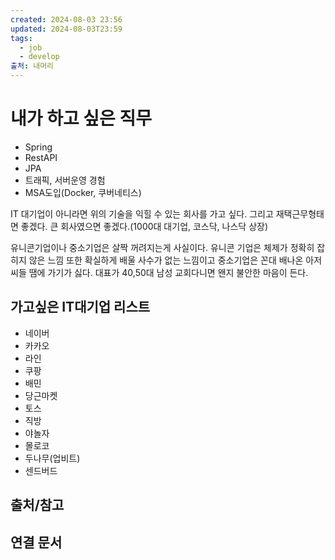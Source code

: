 ```yaml
---
created: 2024-08-03 23:56
updated: 2024-08-03T23:59
tags:
  - job
  - develop
출처: 내머리
---
```

# 내가 하고 싶은 직무

- Spring
- RestAPI
- JPA
- 트래픽, 서버운영 경험
- MSA도입(Docker, 쿠버네티스)

IT 대기업이 아니라면 위의 기술을 익힐 수 있는 회사를 가고 싶다. 그리고 재택근무형태면 좋겠다. 
큰 회사였으면 좋겠다.(1000대 대기업, 코스닥, 나스닥 상장)

유니콘기업이나 중소기업은 살짝 꺼려지는게 사실이다.
유니콘 기업은 체제가 정확히 잡히지 않은 느낌 또한 확실하게 배울 사수가 없는 느낌이고
중소기업은 꼰대 배나온 아저씨들 땜에 가기가 싫다. 대표가 40,50대 남성 교회다니면 왠지 불안한 마음이 든다. 
## 가고싶은 IT대기업 리스트
- 네이버
- 카카오
- 라인
- 쿠팡
- 배민
- 당근마켓
- 토스
- 직방
- 야놀자
- 몰로코
- 두나무(업비트)
- 센드버드

## 출처/참고

## 연결 문서

